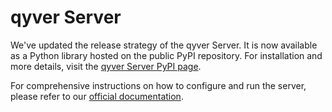 # qyver Server

We've updated the release strategy of the qyver Server. It is now available as a Python library hosted on the public PyPI repository. For installation and more details, visit the [qyver Server PyPI page](https://pypi.org/project/qyver-server/).

For comprehensive instructions on how to configure and run the server, please refer to our [official documentation](https://docs.qyver.com/run-in-production/index).
